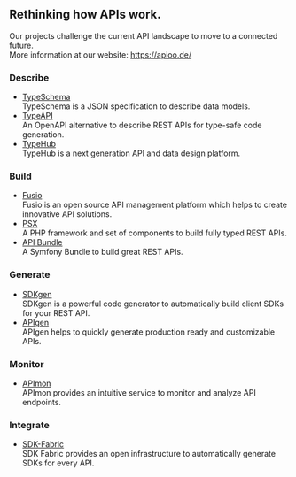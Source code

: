 
## Rethinking how APIs work.

Our projects challenge the current API landscape to move to a connected future.  
More information at our website: https://apioo.de/

### Describe

* [TypeSchema](https://typeschema.org/)  
  TypeSchema is a JSON specification to describe data models.
* [TypeAPI](https://typeapi.org/)  
  An OpenAPI alternative to describe REST APIs for type-safe code generation.
* [TypeHub](https://typehub.cloud/)  
  TypeHub is a next generation API and data design platform.

### Build

* [Fusio](https://www.fusio-project.org/)  
  Fusio is an open source API management platform which helps to create innovative API solutions.
* [PSX](https://phpsx.org/)  
  A PHP framework and set of components to build fully typed REST APIs.
* [API Bundle](https://github.com/apioo/psx-api-bundle)  
  A Symfony Bundle to build great REST APIs.

### Generate

* [SDKgen](https://sdkgen.app/)  
  SDKgen is a powerful code generator to automatically build client SDKs for your REST API.
* [APIgen](https://apigen.app/)  
  APIgen helps to quickly generate production ready and customizable APIs.

### Monitor

* [APImon](https://apimon.app/)  
  APImon provides an intuitive service to monitor and analyze API endpoints.

### Integrate

* [SDK-Fabric](https://sdk-fabric.org/)  
  SDK Fabric provides an open infrastructure to automatically generate SDKs for every API.

